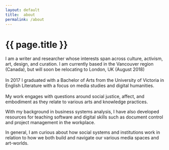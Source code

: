 ```yaml
---
layout: default
title:  about
permalink: /about
---
```


# {{ page.title }}

I am a writer and researcher whose interests span across culture, activism, art, design, and curation. I am currently based in the Vancouver region (Canada), but will soon be relocating to London, UK (August 2018)
<br><br>In 2017 I graduated with a Bachelor of Arts from the University of Victoria in English Literature with a focus on media studies and digital humanities.<br><br>My work engages with questions around social justice, affect, and embodiment as they relate to various arts and knowledge practices.
<br>

With my background in business systems analysis, I have also developed resources for teaching software and digital skills such as document control and project management in the workplace.

In general, I am curious about how social systems and institutions work in relation to how we both build and navigate our various media spaces and art-worlds. <br><br>

